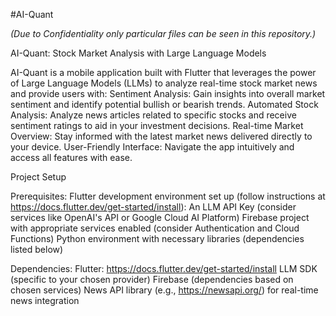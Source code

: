 #AI-Quant 

*(Due to Confidentiality only particular files can be seen in this repository.)*


AI-Quant: Stock Market Analysis with Large Language Models

AI-Quant is a mobile application built with Flutter that leverages the power of Large Language Models (LLMs) to analyze real-time stock market news and provide users with:
Sentiment Analysis: Gain insights into overall market sentiment and identify potential bullish or bearish trends.
Automated Stock Analysis: Analyze news articles related to specific stocks and receive sentiment ratings to aid in your investment decisions.
Real-time Market Overview: Stay informed with the latest market news delivered directly to your device.
User-Friendly Interface: Navigate the app intuitively and access all features with ease.

Project Setup

Prerequisites:
Flutter development environment set up (follow instructions at https://docs.flutter.dev/get-started/install):
An LLM API Key (consider services like OpenAI's API or Google Cloud AI Platform)
Firebase project with appropriate services enabled (consider Authentication and Cloud Functions)
Python environment with necessary libraries (dependencies listed below)

Dependencies:
Flutter: https://docs.flutter.dev/get-started/install
LLM SDK (specific to your chosen provider)
Firebase (dependencies based on chosen services)
News API library (e.g., https://newsapi.org/) for real-time news integration
